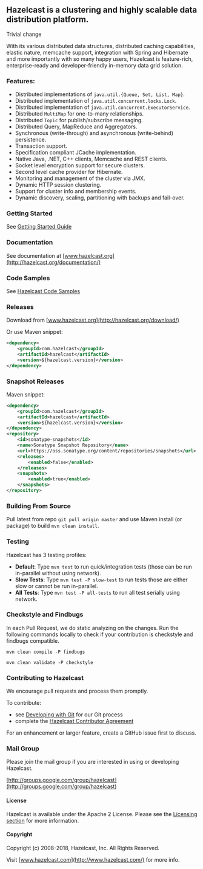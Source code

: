 ## Hazelcast is a clustering and highly scalable data distribution platform.

Trivial change

With its various distributed data structures, distributed caching capabilities, elastic nature, memcache support,
integration with Spring and Hibernate and more importantly with so many happy users, Hazelcast is feature-rich,
enterprise-ready and developer-friendly in-memory data grid solution.

### Features:

* Distributed implementations of `java.util.{Queue, Set, List, Map}`.
* Distributed implementation of `java.util.concurrent.locks.Lock`.
* Distributed implementation of `java.util.concurrent.ExecutorService`.
* Distributed `MultiMap` for one-to-many relationships.
* Distributed `Topic` for publish/subscribe messaging.
* Distributed Query, MapReduce and Aggregators.
* Synchronous (write-through) and asynchronous (write-behind) persistence.
* Transaction support.
* Specification compliant JCache implementation.
* Native Java, .NET, C++ clients, Memcache and REST clients.
* Socket level encryption support for secure clusters.
* Second level cache provider for Hibernate.
* Monitoring and management of the cluster via JMX.
* Dynamic HTTP session clustering.
* Support for cluster info and membership events.
* Dynamic discovery, scaling, partitioning with backups and fail-over.

### Getting Started

See [Getting Started Guide](http://docs.hazelcast.org/docs/latest/manual/html-single/index.html#getting-started)

### Documentation

See documentation at [www.hazelcast.org](http://hazelcast.org/documentation/)

### Code Samples

See [Hazelcast Code Samples](https://github.com/hazelcast/hazelcast-code-samples)

### Releases

Download from [www.hazelcast.org](http://hazelcast.org/download/)

Or use Maven snippet:
````xml
<dependency>
    <groupId>com.hazelcast</groupId>
    <artifactId>hazelcast</artifactId>
    <version>${hazelcast.version}</version>
</dependency>
````

### Snapshot Releases

Maven snippet:
````xml
<dependency>
    <groupId>com.hazelcast</groupId>
    <artifactId>hazelcast</artifactId>
    <version>${hazelcast.version}</version>
</dependency>
<repository>
    <id>sonatype-snapshots</id>
    <name>Sonatype Snapshot Repository</name>
    <url>https://oss.sonatype.org/content/repositories/snapshots</url>
    <releases>
        <enabled>false</enabled>
    </releases>
    <snapshots>
        <enabled>true</enabled>
    </snapshots>
</repository>
````


### Building From Source

Pull latest from repo `git pull origin master` and use Maven install (or package) to build `mvn clean install`.

### Testing

Hazelcast has 3 testing profiles:

* **Default**: Type `mvn test` to run quick/integration tests (those can be run in-parallel without using network).
* **Slow Tests**: Type `mvn test -P slow-test` to run tests those are either slow or cannot be run in-parallel.
* **All Tests**: Type `mvn test -P all-tests` to run all test serially using network.

### Checkstyle and Findbugs

In each Pull Request, we do static analyzing on the changes.
Run the following commands locally to check if your contribution is checkstyle and findbugs compatible.

```
mvn clean compile -P findbugs
```

```
mvn clean validate -P checkstyle
```

### Contributing to Hazelcast

We encourage pull requests and process them promptly.

To contribute:

* see [Developing with Git](https://hazelcast.atlassian.net/wiki/display/COM/Developing+with+Git) for our Git process
* complete the [Hazelcast Contributor Agreement](https://hazelcast.atlassian.net/wiki/display/COM/Hazelcast+Contributor+Agreement)

For an enhancement or larger feature, create a GitHub issue first to discuss.


### Mail Group

Please join the mail group if you are interested in using or developing Hazelcast.

[http://groups.google.com/group/hazelcast](http://groups.google.com/group/hazelcast)

#### License

Hazelcast is available under the Apache 2 License. Please see the [Licensing section](http://docs.hazelcast.org/docs/latest-dev/manual/html-single/index.html#licensing) for more information.

#### Copyright

Copyright (c) 2008-2018, Hazelcast, Inc. All Rights Reserved.

Visit [www.hazelcast.com](http://www.hazelcast.com/) for more info.
